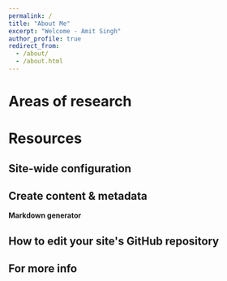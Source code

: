 ```yaml
---
permalink: /
title: "About Me"
excerpt: "Welcome - Amit Singh"
author_profile: true
redirect_from: 
  - /about/
  - /about.html
---
```




Areas of research
======


Resources
======

Site-wide configuration
------


Create content & metadata
------

**Markdown generator**


How to edit your site's GitHub repository
------


For more info
------

